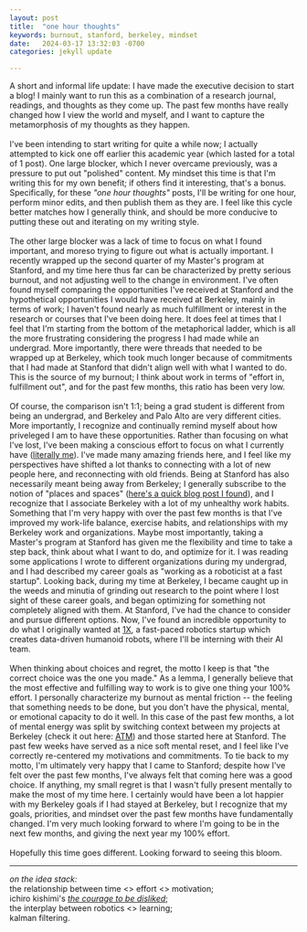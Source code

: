 ```yaml
---
layout: post
title:  "one hour thoughts"
keywords: burnout, stanford, berkeley, mindset
date:   2024-03-17 13:32:03 -0700
categories: jekyll update

---
```

A short and informal life update: I have made the executive decision to start a blog! I mainly want to run this as a combination of a research journal, readings, and thoughts as they come up. The past few months have really changed how I view the world and myself, and I want to capture the metamorphosis of my thoughts as they happen.
\
\
I've been intending to start writing for quite a while now; I actually attempted to kick one off earlier this academic year (which lasted for a total of 1 post). One large blocker, which I never overcame previously, was a pressure to put out "polished" content. My mindset this time is that I'm writing this for my own benefit; if others find it interesting, that's a bonus. Specifically, for these _"one hour thoughts"_ posts, I'll be writing for one hour, perform minor edits, and then publish them as they are. I feel like this cycle better matches how I generally think, and should be more conducive to putting these out and iterating on my writing style.
\
\
The other large blocker was a lack of time to focus on what I found important, and moreso trying to figure out what is actually important. I recently wrapped up the second quarter of my Master's program at Stanford, and my time here thus far can be characterized by pretty serious burnout, and not adjusting well to the change in environment. I've often found myself comparing the opportunities I've received at Stanford and the hypothetical opportunities I would have received at Berkeley, mainly in terms of work; I haven't found nearly as much fulfillment or interest in the research or courses that I've been doing here. It does feel at times that I feel that I'm starting from the bottom of the metaphorical ladder, which is all the more frustrating considering the progress I had made while an undergrad. More importantly, there were threads that needed to be wrapped up at Berkeley, which took much longer because of commitments that I had made at Stanford that didn't align well with what I wanted to do. This is the source of my burnout; I think about work in terms of "effort in, fulfillment out", and for the past few months, this ratio has been very low.
\
\
Of course, the comparison isn't 1:1; being a grad student is different from being an undergrad, and Berkeley and Palo Alto are very different cities. More importantly, I recognize and continually remind myself about how priveleged I am to have these opportunities. Rather than focusing on what I've lost, I've been making a conscious effort to focus on what I currently have ([literally me](https://www.reddit.com/r/OnePiece/comments/9czqm4/i_still_have_my_friends_colored_panel/)). I've made many amazing friends here, and I feel like my perspectives have shifted a lot thanks to connecting with a lot of new people here, and reconnecting with old friends. Being at Stanford has also necessarily meant being away from Berkeley; I generally subscribe to the notion of "places and spaces" ([here's a quick blog post I found](https://theculturalcourier.home.blog/2019/02/22/everyday-anthropology-space-vs-place/)), and I recognize that I associate Berkeley with a lot of my unhealthy work habits. Something that I'm very happy with over the past few months is that I've improved my work-life balance, exercise habits, and relationships with my Berkeley work and  organizations. Maybe most importantly, taking a Master's program at Stanford has given me the flexibility and time to take a step back, think about what I want to do, and optimize for it. I was reading some applications I wrote to different organizations during my undergrad, and I had described my career goals as "working as a roboticist at a fast startup". Looking back, during my time at Berkeley, I became caught up in the weeds and minutia of grinding out research to the point where I lost sight of these career goals, and began optimizing for something not completely aligned with them. At Stanford, I've had the chance to consider and pursue different options. Now, I've found an incredible opportunity to do what I originally wanted at [1X](https://www.1x.tech/), a fast-paced robotics startup which creates data-driven humanoid robots, where I'll be interning with their AI team.
\
\
When thinking about choices and regret, the motto I keep is that "the correct choice was the one you made." As a lemma, I generally believe that the most effective and fulfilling way to work is to give one thing your 100% effort. I personally characterize my burnout as mental friction -- the feeling that something needs to be done, but you don't have the physical, mental, or emotional capacity to do it well. In this case of the past few months, a lot of mental energy was split by switching context between my projects at Berkeley (check it out here: [ATM](https://xingyu-lin.github.io/atm/)) and those started here at Stanford. The past few weeks have served as a nice soft mental reset, and I feel like I've correctly re-centered my motivations and commitments. To tie back to my motto, I'm ultimately very happy that I came to Stanford; despite how I've felt over the past few months, I've always felt that coming here was a good choice. If anything, my small regret is that I wasn't fully present mentally to make the most of my time here. I certainly would have been a lot happier with my Berkeley goals if I had stayed at Berkeley, but I recognize that my goals, priorities, and mindset over the past few months have fundamentally changed. I'm very much looking forward to where I'm going to be in the next few months, and giving the next year my 100% effort.
\
\
Hopefully this time goes different. Looking forward to seeing this bloom.

___

_on the idea stack:_ \
the relationship between time <> effort <> motivation; \
ichiro kishimi's [_the courage to be disliked_](https://www.goodreads.com/en/book/show/43306206); \
the interplay between robotics <> learning; \
kalman filtering.
